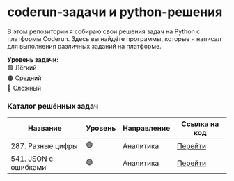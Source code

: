 # coderun-задачи и python-решения
В этом репозитории я собираю свои решения задач на Python с платформы Coderun. Здесь вы найдёте программы, которые я написал для выполнения различных заданий на платформе.


**Уровень задачи:** <br>
🟢 Лёгкий <br>
🟠 Средний <br>
🔴 Сложный <br>

### Каталог решённых задач

| Название                                  | Уровень | Направление | Ссылка на код                                                                                   |
| ----------------------------------------- | ------- | ----------- | ----------------------------------------------------------------------------------------------- |
| 287. Разные цифры                         | 🟢      | Аналитика   | <a href="https://github.com/friwteg/yandex_coderun_tasks/blob/main/solutions/287.py">Перейти</a> |
| 541. JSON с ошибками                      | 🟢      | Аналитика   | <a href="https://github.com/friwteg/yandex_coderun_tasks/blob/main/solutions/541.py">Перейти</a> |
